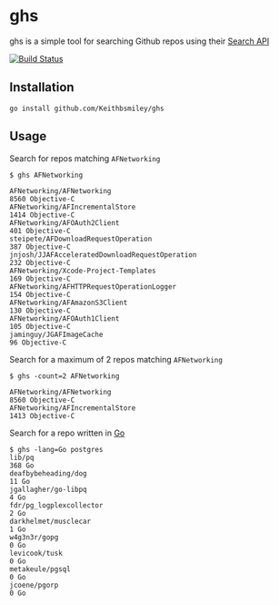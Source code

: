 # ghs

ghs is a simple tool for searching Github repos using their [Search
API](http://developer.github.com/v3/search/)

[![Build Status](https://travis-ci.org/Keithbsmiley/ghs.png?branch=master)](https://travis-ci.org/Keithbsmiley/ghs)

## Installation

```
go install github.com/Keithbsmiley/ghs
```

## Usage

Search for repos matching `AFNetworking`

```
$ ghs AFNetworking

AFNetworking/AFNetworking                                                      8560 Objective-C
AFNetworking/AFIncrementalStore                                                1414 Objective-C
AFNetworking/AFOAuth2Client                                                     401 Objective-C
steipete/AFDownloadRequestOperation                                             387 Objective-C
jnjosh/JJAFAcceleratedDownloadRequestOperation                                  232 Objective-C
AFNetworking/Xcode-Project-Templates                                            169 Objective-C
AFNetworking/AFHTTPRequestOperationLogger                                       154 Objective-C
AFNetworking/AFAmazonS3Client                                                   130 Objective-C
AFNetworking/AFOAuth1Client                                                     105 Objective-C
jaminguy/JGAFImageCache                                                          96 Objective-C
```

Search for a maximum of 2 repos matching `AFNetworking`

```
$ ghs -count=2 AFNetworking

AFNetworking/AFNetworking                                                      8560 Objective-C
AFNetworking/AFIncrementalStore                                                1413 Objective-C
```

Search for a repo written in [Go](http://golang.org/)

```
$ ghs -lang=Go postgres
lib/pq                                                                                   368 Go
deafbybeheading/dog                                                                       11 Go
jgallagher/go-libpq                                                                        4 Go
fdr/pg_logplexcollector                                                                    2 Go
darkhelmet/musclecar                                                                       1 Go
w4g3n3r/gopg                                                                               0 Go
levicook/tusk                                                                              0 Go
metakeule/pgsql                                                                            0 Go
jcoene/pgorp                                                                               0 Go
```


